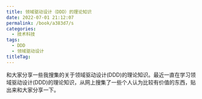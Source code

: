 ```yaml
---
title: 领域驱动设计（DDD）的理论知识
date: 2022-07-01 21:12:07
permalink: /book/a383d7/s
categories: 
  - 技术科技
tags: 
  - DDD
  - 领域驱动设计
titleTag: 
---
```


和⼤家分享⼀些我搜集的关于领域驱动设计(DDD)的理论知识。最近⼀直在学习领域驱动设计(DDD)的理论知识，从⽹上搜集了⼀些个⼈认为⽐较有价值的东⻄，贴出来和⼤家分享⼀下。

<!-- more -->

<BookShelf
title="领域驱动设计（DDD）的理论知识"
intro="我⼀直觉得不要盲⽬相信权威，⽐如不能⼀谈起领域驱动设计，就⼀定认
为国外的那个Eric Evans写的那本书中的⼀些概念就⼀定是正确的，认为领域
驱动设计就⼀定是聚合，聚合根，实体，值对象等概念。我们要有⾃⼰的思
想，要有⾃⼰判断真正的领域模型该是什么样⼦的勇⽓和追求。"
:tags="['DDD', '领域驱动设计']"
lang="中文"
:pages="13"
link="https://www.aliyundrive.com/s/giT4B1NxC92"
/>
